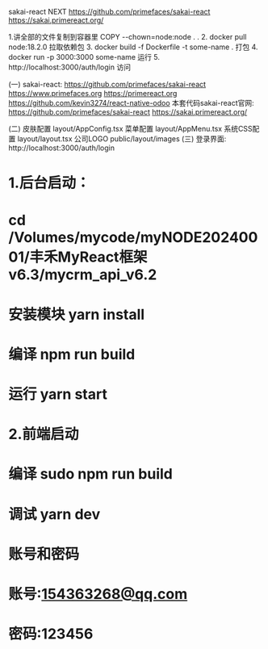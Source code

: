 
sakai-react NEXT
https://github.com/primefaces/sakai-react
https://sakai.primereact.org/

1.讲全部的文件复制到容器里
COPY --chown=node:node . .
2. docker pull node:18.2.0 拉取依赖包
3. docker build -f Dockerfile -t some-name .  打包
4. docker run -p 3000:3000 some-name    运行
5. http://localhost:3000/auth/login     访问


(一)
sakai-react:
https://github.com/primefaces/sakai-react
https://www.primefaces.org
https://primereact.org
https://github.com/kevin3274/react-native-odoo
本套代码sakai-react官网:
https://github.com/primefaces/sakai-react
https://sakai.primereact.org/

(二)
皮肤配置
layout/AppConfig.tsx
菜单配置
layout/AppMenu.tsx
系统CSS配置
layout/layout.tsx
公司LOGO
public/layout/images
(三)
登录界面:
http://localhost:3000/auth/login
# 1.后台启动：

# cd /Volumes/mycode/myNODE20240001/丰禾MyReact框架v6.3/mycrm_api_v6.2
# 安装模块 yarn install
# 编译 npm run build
# 运行 yarn start 
# 2.前端启动
# 编译 sudo npm run build
# 调试 yarn dev
# 账号和密码
# 账号:154363268@qq.com
# 密码:123456

